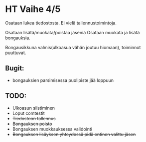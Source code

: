 # HT Vaihe 4/5

Osataan lukea tiedostosta.
Ei vielä tallennustoimintoja.

Osataan lisätä/muokata/poistaa jäseniä
Osataan muokata ja lisätä bongauksia.

Bongausikkuna valmis(ulkoasua vähän joutuu hiomaan), toiminnot puuttuvat.

## Bugit:
- bongauksien parsimisessa puolipiste jää loppuun

## TODO:

- Ulkoasun siistiminen
- Loput comtestit
- ~~Tiedostoon tallennus~~
- ~~Bongauksen poisto~~
- Bongauksen muokkauksessa validointi
- ~~Bongauksen lisäyksen yhteydessä pidä entinen valittu jäsen~~
